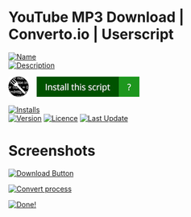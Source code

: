 # YouTube MP3 Download | Converto.io | Userscript

[![Name](https://img.shields.io/badge/dynamic/json?style=flat-square&color=black&label=&query=name&url=https://greasyfork.org/scripts/30633-youtube-mp3-download-converto-io-edge-firefox-chrome-safari-opera.json&cacheSeconds=5)](#)<br>
[![Description](https://img.shields.io/badge/dynamic/json??style=flat-square&color=black&label=&query=description&url=https://greasyfork.org/scripts/30633-youtube-mp3-download-converto-io-edge-firefox-chrome-safari-opera.json&cacheSeconds=5)](#)

[![](https://raw.githubusercontent.com/InvisibleQuantum/YouTube-MP3-Download-Button-Converto.io-Userscript/master/greasyfork_logo.png)](https://greasyfork.org/scripts/30633)&nbsp;&nbsp;&nbsp;
[![](https://raw.githubusercontent.com/InvisibleQuantum/YouTube-MP3-Download-Button-Converto.io-Userscript/master/install.jpg)](https://greasyfork.org/scripts/30633-youtube-mp3-download-converto-io-edge-firefox-chrome-safari-opera/code/YouTube%20MP3%20Download%20%7C%20Convertoio%20%7C%20Edge,%20Firefox,%20Chrome,%20Safari,%20Opera.user.js)

[![Installs](https://img.shields.io/badge/dynamic/json?style=flat-square&color=important&label=Installs&query=total_installs&url=https://greasyfork.org/scripts/30633-youtube-mp3-download-converto-io-edge-firefox-chrome-safari-opera.json&cacheSeconds=5)](#)<br>
[![Version](https://img.shields.io/badge/dynamic/json?style=flat-square&color=informational&label=Version&query=version&url=https://greasyfork.org/scripts/30633-youtube-mp3-download-converto-io-edge-firefox-chrome-safari-opera.json&cacheSeconds=5)](#)
[![Licence](https://img.shields.io/badge/dynamic/json?style=flat-square&color=informational&label=Licence&query=license&url=https://greasyfork.org/scripts/30633-youtube-mp3-download-converto-io-edge-firefox-chrome-safari-opera.json&cacheSeconds=5)](#)
[![Last Update](https://img.shields.io/badge/dynamic/json?style=flat-square&color=informational&label=Last%20Update&query=code_updated_at&url=https://greasyfork.org/scripts/30633-youtube-mp3-download-converto-io-edge-firefox-chrome-safari-opera.json&cacheSeconds=5)](#)


# Screenshots
[![Download Button][1]](#)

[![Convert process][2]](#)

[![Done!][3]](#)


  [1]: https://greasyfork.s3.us-east-2.amazonaws.com/6eigb54c1bt3q61qxcjsb7pi9cpb
  [2]: https://greasyfork.s3.us-east-2.amazonaws.com/cob3nzkl0mnzr14g2ik3adjod59z
  [3]: https://greasyfork.s3.us-east-2.amazonaws.com/hvbejb217o2kz6nju8moim2c8r34

